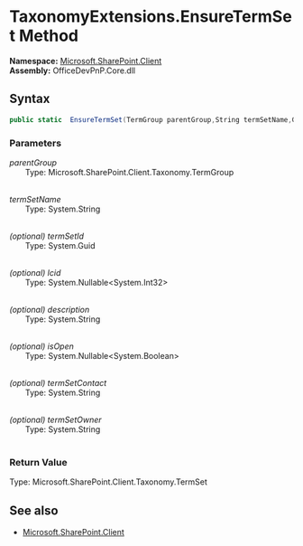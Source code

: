 # TaxonomyExtensions.EnsureTermSet Method  
**Namespace:** [Microsoft.SharePoint.Client](Microsoft.SharePoint.Client.md)  
**Assembly:** OfficeDevPnP.Core.dll  
## Syntax
```C#
public static  EnsureTermSet(TermGroup parentGroup,String termSetName,Guid termSetId,Nullable<Int32> lcid,String description,Nullable<Boolean> isOpen,String termSetContact,String termSetOwner)
```
### Parameters
*parentGroup*  
&emsp;&emsp;Type: Microsoft.SharePoint.Client.Taxonomy.TermGroup  
&emsp;&emsp;  
  
*termSetName*  
&emsp;&emsp;Type: System.String  
&emsp;&emsp;  
  
*(optional) termSetId*  
&emsp;&emsp;Type: System.Guid  
&emsp;&emsp;  
  
*(optional) lcid*  
&emsp;&emsp;Type: System.Nullable<System.Int32>  
&emsp;&emsp;  
  
*(optional) description*  
&emsp;&emsp;Type: System.String  
&emsp;&emsp;  
  
*(optional) isOpen*  
&emsp;&emsp;Type: System.Nullable<System.Boolean>  
&emsp;&emsp;  
  
*(optional) termSetContact*  
&emsp;&emsp;Type: System.String  
&emsp;&emsp;  
  
*(optional) termSetOwner*  
&emsp;&emsp;Type: System.String  
&emsp;&emsp;  
  
### Return Value
Type: Microsoft.SharePoint.Client.Taxonomy.TermSet  

## See also
- [Microsoft.SharePoint.Client](Microsoft.SharePoint.Client.md)
